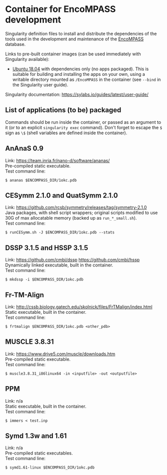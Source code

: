 # Container for EncoMPASS development

Singularity definition files to install and distribute the dependencies of the
tools used in the development and maintenance of the
[EncoMPASS](https://encompass.ninds.nih.gov/) database.

Links to pre-built container images (can be used immediately with Singularity available):
- [Ubuntu 18.04](https://cloud.sylabs.io/library/giacomofiorin/default/encompass-development#container-5edf06ffb1793638c11335b2) with dependencies only (no apps packaged). This is suitable for building and installing the apps on your own, using a writable directory mounted as `/EncoMPASS` in the container (see `--bind` in the Singularity user guide).

Singularity documentation: https://sylabs.io/guides/latest/user-guide/

## List of applications (to be) packaged

Commands should be run inside the container, or passed as an argument to it
(or to an explicit `singularity exec` command). Don't forget to escape the `$`
sign as `\$` (shell variables are defined inside the container).

## AnAnaS 0.9
  Link: https://team.inria.fr/nano-d/software/ananas/  
  Pre-compiled static executable.  
  Test command line:
```
$ ananas $ENCOMPASS_DIR/1okc.pdb
```

## CESymm 2.1.0 and QuatSymm 2.1.0
  Link: https://github.com/rcsb/symmetry/releases/tag/symmetry-2.1.0  
  Java packages, with shell script wrappers; original scripts modified to use 30G of max allocatable memory (backed up as `run_*_small.sh`).  
  Test command line:
```
$ runCESymm.sh -J $ENCOMPASS_DIR/1okc.pdb --stats
```

## DSSP 3.1.5 and HSSP 3.1.5
  Link: https://github.com/cmbi/dssp https://github.com/cmbi/hssp  
  Dynamically linked executable, built in the container.  
  Test command line:  
```
$ mkdssp -i $ENCOMPASS_DIR/1okc.pdb
```

## Fr-TM-Align
  Link: http://cssb.biology.gatech.edu/skolnick/files/FrTMalign/index.html  
  Static executable, built in the container.  
  Test command line:  
```
$ frtmalign $ENCOMPASS_DIR/1okc.pdb <other_pdb>
```

## MUSCLE 3.8.31
  Link: https://www.drive5.com/muscle/downloads.htm  
  Pre-compiled static executable.  
  Test command line:  
```
$ muscle3.8.31_i86linux64 -in <inputfile> -out <outputfile>
```

## PPM
  Link: n/a  
  Static executable, built in the container.  
  Test command line:
```
$ immers < test.inp
```

## Symd 1.3w and 1.61
  Link: n/a  
  Pre-compiled static executables.  
  Test command line:
```
$ symd1.61-linux $ENCOMPASS_DIR/1okc.pdb
```
